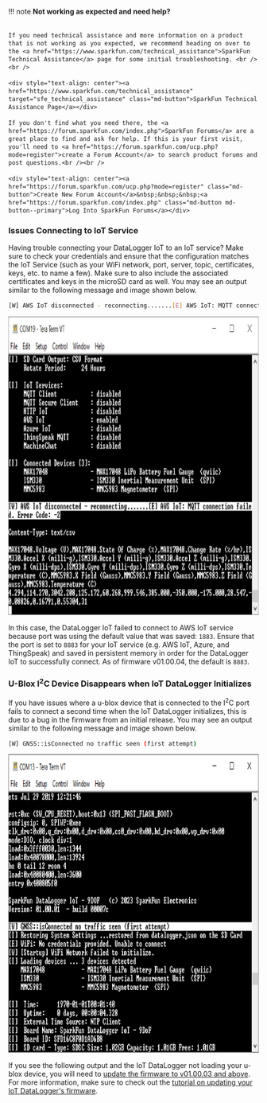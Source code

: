!!! note
    <span class="glyphicon glyphicon-question-sign" aria-hidden="true"></span>
        <strong> Not working as expected and need help? </strong> <br /><br />

    If you need technical assistance and more information on a product that is not working as you expected, we recommend heading on over to the <a href="https://www.sparkfun.com/technical_assistance">SparkFun Technical Assistance</a> page for some initial troubleshooting. <br /><br />

    <div style="text-align: center"><a href="https://www.sparkfun.com/technical_assistance" target="sfe_technical_assistance" class="md-button">SparkFun Technical Assistance Page</a></div>

    If you don't find what you need there, the <a href="https://forum.sparkfun.com/index.php">SparkFun Forums</a> are a great place to find and ask for help. If this is your first visit, you'll need to <a href="https://forum.sparkfun.com/ucp.php?mode=register">create a Forum Account</a> to search product forums and post questions.<br /><br />

    <div style="text-align: center"><a href="https://forum.sparkfun.com/ucp.php?mode=register" class="md-button">Create New Forum Account</a>&nbsp;&nbsp;&nbsp;<a href="https://forum.sparkfun.com/index.php" class="md-button md-button--primary">Log Into SparkFun Forums</a></div>



### Issues Connecting to IoT Service

Having trouble connecting your DataLogger IoT to an IoT service? Make sure to check your credentials and ensure that the configuration matches the IoT Service (such as your WiFi network, port, server, topic, certificates, keys, etc. to name a few). Make sure to also include the associated certificates and keys in the microSD card as well. You may see an output similar to the following message and image shown below.

``` bash
[W] AWS IoT disconnected - reconnecting.......[E] AWS IoT: MQTT connection failed. Error Code: -2
```

<div style="text-align: center">
  <a href="../assets/Incorrect_Configuration_Connection_Failed_IoT_Service_AWS.JPG">
  <img src="../assets/Incorrect_Configuration_Connection_Failed_IoT_Service_AWS.JPG" width="600px" height="600px" alt="Configuration entered incorrectly, DataLogger not connecting to IoT Service"></a>
</div>

In this case, the DataLogger IoT failed to connect to AWS IoT service because port was using the default value that was saved: `1883`. Ensure that the port is set to `8883` for your IoT service (e.g. AWS IoT, Azure, and ThingSpeak) and saved in persistent memory in order for the DataLogger IoT to successfully connect. As of firmware v01.00.04, the default is `8883`.



### U-Blox I<sup>2</sup>C Device Disappears when IoT DataLogger Initializes

If you have issues where a u-blox device that is connected to the I<sup>2</sup>C port fails to connect a second time when the IoT DataLogger initializes, this is due to a bug in the firmware from an initial release. You may see an output similar to the following message and image shown below.

``` bash
[W] GNSS::isConnected no traffic seen (first attempt)
```

<div style="text-align: center">
  <a href="../assets/No_GNSS_Satellite_Lock.PNG">
  <img src="../assets/No_GNSS_Satellite_Lock.PNG" width="600px" height="600px" alt="No Satellite Lock... Bug"></a>
</div>

If you see the following output and the IoT DataLogger not loading your u-blox device, you will need to [update the firmware to v01.00.03 and above](https://github.com/sparkfun/SparkFun_DataLogger/releases). For more information, make sure to check out the [tutorial on updating your IoT DataLogger's firmware](https://docs.sparkfun.com/SparkFun_DataLogger/updating_firmware/).
